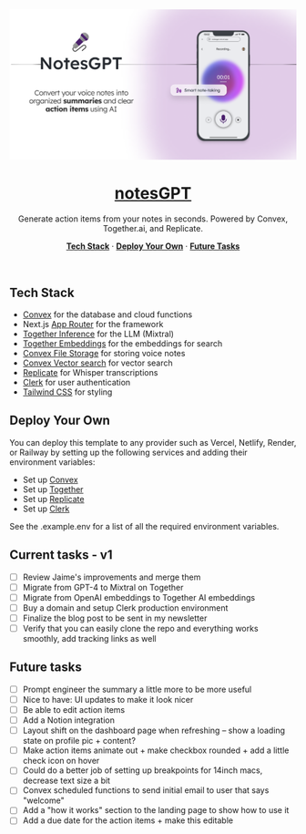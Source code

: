 <a href="https://notesgpt.vercel.app/">
  <img alt="NotesGPT – AI-powered voice note taking in seconds." src="/public/images/og-image.png">
  <h1 align="center">notesGPT</h1>
</a>

<p align="center">
  Generate action items from your notes in seconds. Powered by Convex, Together.ai, and Replicate.
</p>

<p align="center">
  <a href="#tech-stack"><strong>Tech Stack</strong></a> ·
  <a href="#deploy-your-own"><strong>Deploy Your Own</strong></a> ·
  <a href="#future-tasks"><strong>Future Tasks</strong></a>
</p>
<br/>

## Tech Stack

- [Convex](https://convex.dev/) for the database and cloud functions
- Next.js [App Router](https://nextjs.org/docs/app) for the framework
- [Together Inference](https://www.together.ai/) for the LLM (Mixtral)
- [Together Embeddings](https://www.together.ai/) for the embeddings for search
- [Convex File Storage](https://vercel.com/storage/blob) for storing voice notes
- [Convex Vector search](https://vercel.com/storage/blob) for vector search
- [Replicate](https://replicate.com/) for Whisper transcriptions
- [Clerk](https://clerk.dev/) for user authentication
- [Tailwind CSS](https://tailwindcss.com/) for styling

## Deploy Your Own

You can deploy this template to any provider such as Vercel, Netlify, Render, or Railway by setting up the following services and adding their environment variables:

- Set up [Convex](https://convex.dev)
- Set up [Together](https://www.together.ai/)
- Set up [Replicate](https://replicate.com)
- Set up [Clerk](https://clerk.dev)

See the .example.env for a list of all the required environment variables.

## Current tasks - v1

- [ ] Review Jaime's improvements and merge them
- [ ] Migrate from GPT-4 to Mixtral on Together
- [ ] Migrate from OpenAI embeddings to Together AI embeddings
- [ ] Buy a domain and setup Clerk production environment
- [ ] Finalize the blog post to be sent in my newsletter
- [ ] Verify that you can easily clone the repo and everything works smoothly, add tracking links as well

## Future tasks

- [ ] Prompt engineer the summary a little more to be more useful
- [ ] Nice to have: UI updates to make it look nicer
- [ ] Be able to edit action items
- [ ] Add a Notion integration
- [ ] Layout shift on the dashboard page when refreshing – show a loading state on profile pic + content?
- [ ] Make action items animate out + make checkbox rounded + add a little check icon on hover
- [ ] Could do a better job of setting up breakpoints for 14inch macs, decrease text size a bit
- [ ] Convex scheduled functions to send initial email to user that says "welcome"
- [ ] Add a "how it works" section to the landing page to show how to use it
- [ ] Add a due date for the action items + make this editable
